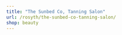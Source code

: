 ```yaml
---
title: "The Sunbed Co, Tanning Salon"
url: /rosyth/the-sunbed-co-tanning-salon/
shop: beauty
---
```

